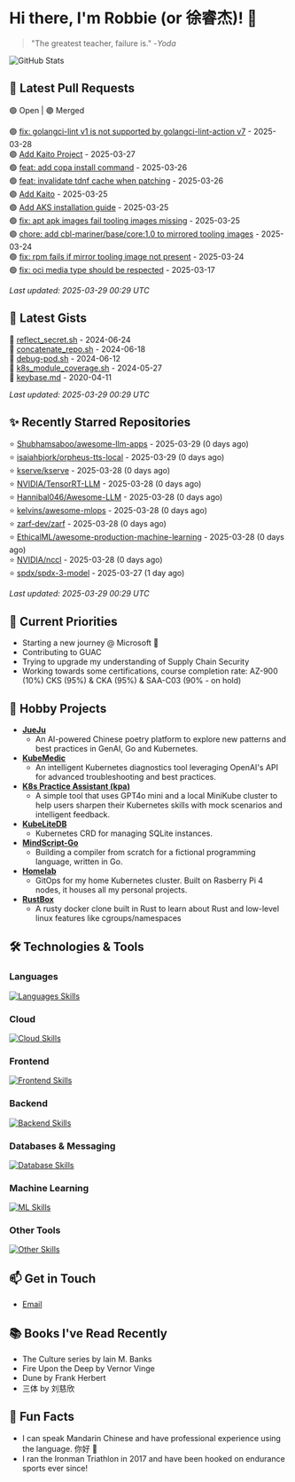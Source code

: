 # Hi there, I'm Robbie (or 徐睿杰)! 👋

> "The greatest teacher, failure is." -_Yoda_

![GitHub Stats](https://github-readme-stats.vercel.app/api?username=robert-cronin&show_icons=true&theme=radical)

<!-- START_SECTION:prs -->
## 🔄 Latest Pull Requests

🟢 Open | 🟣 Merged

🟣 [fix: golangci-lint v1 is not supported by golangci-lint-action v7](https://github.com/project-copacetic/copacetic/pull/994) - 2025-03-28<br>
🟣 [Add Kaito Project](https://github.com/InftyAI/Awesome-LLMOps/pull/124) - 2025-03-27<br>
🟢 [feat: add copa install command](https://github.com/project-copacetic/copacetic/pull/987) - 2025-03-26<br>
🟢 [feat: invalidate tdnf cache when patching](https://github.com/project-copacetic/copacetic/pull/973) - 2025-03-26<br>
🟣 [Add Kaito](https://github.com/tensorchord/Awesome-LLMOps/pull/197) - 2025-03-25<br>
🟣 [Add AKS installation guide](https://github.com/substratusai/kubeai/pull/471) - 2025-03-25<br>
🟢 [fix: apt apk images fail tooling images missing](https://github.com/project-copacetic/copacetic/pull/985) - 2025-03-25<br>
🟣 [chore: add cbl-mariner/base/core:1.0 to mirrored tooling images](https://github.com/project-copacetic/copacetic/pull/979) - 2025-03-24<br>
🟢 [fix: rpm fails if mirror tooling image not present](https://github.com/project-copacetic/copacetic/pull/978) - 2025-03-24<br>
🟢 [fix: oci media type should be respected](https://github.com/project-copacetic/copacetic/pull/949) - 2025-03-17<br>

*Last updated: 2025-03-29 00:29 UTC*<!-- END_SECTION:prs -->

<!-- START_SECTION:gists -->
## 📜 Latest Gists

📜 [reflect_secret.sh](https://gist.github.com/robert-cronin/c4df6777ba61bacd45a4bd67b5ea5b34) - 2024-06-24<br>
📜 [concatenate_repo.sh](https://gist.github.com/robert-cronin/02215e61893d6616fc0d269e829b50ed) - 2024-06-18<br>
📜 [debug-pod.sh](https://gist.github.com/robert-cronin/0a76a112fe444bccd50cb7ac56e8b1b5) - 2024-06-12<br>
📜 [k8s_module_coverage.sh](https://gist.github.com/robert-cronin/150e3044b916ebe597478b1294f97da8) - 2024-05-27<br>
📜 [keybase.md](https://gist.github.com/robert-cronin/a8474252ac7483f7c1de43dd8a7308e3) - 2020-04-11<br>

*Last updated: 2025-03-29 00:29 UTC*<!-- END_SECTION:gists -->

<!-- START_SECTION:starred -->
## ✨ Recently Starred Repositories

⭐ [Shubhamsaboo/awesome-llm-apps](https://github.com/Shubhamsaboo/awesome-llm-apps) - 2025-03-29 (0 days ago)<br>
⭐ [isaiahbjork/orpheus-tts-local](https://github.com/isaiahbjork/orpheus-tts-local) - 2025-03-29 (0 days ago)<br>
⭐ [kserve/kserve](https://github.com/kserve/kserve) - 2025-03-28 (0 days ago)<br>
⭐ [NVIDIA/TensorRT-LLM](https://github.com/NVIDIA/TensorRT-LLM) - 2025-03-28 (0 days ago)<br>
⭐ [Hannibal046/Awesome-LLM](https://github.com/Hannibal046/Awesome-LLM) - 2025-03-28 (0 days ago)<br>
⭐ [kelvins/awesome-mlops](https://github.com/kelvins/awesome-mlops) - 2025-03-28 (0 days ago)<br>
⭐ [zarf-dev/zarf](https://github.com/zarf-dev/zarf) - 2025-03-28 (0 days ago)<br>
⭐ [EthicalML/awesome-production-machine-learning](https://github.com/EthicalML/awesome-production-machine-learning) - 2025-03-28 (0 days ago)<br>
⭐ [NVIDIA/nccl](https://github.com/NVIDIA/nccl) - 2025-03-28 (0 days ago)<br>
⭐ [spdx/spdx-3-model](https://github.com/spdx/spdx-3-model) - 2025-03-27 (1 day ago)<br>

*Last updated: 2025-03-29 00:29 UTC*<!-- END_SECTION:starred -->

## 🔭 Current Priorities

- Starting a new journey @ Microsoft 🚀
- Contributing to GUAC
- Trying to upgrade my understanding of Supply Chain Security
- Working towards some certifications, course completion rate: AZ-900 (10%) CKS (95%) & CKA (95%) & SAA-C03 (90% - on hold)

## 🚀 Hobby Projects

- [**JueJu**](https://github.com/robert-cronin/jueju)
  - An AI-powered Chinese poetry platform to explore new patterns and best practices in GenAI, Go and Kubernetes.
- [**KubeMedic**](https://github.com/robert-cronin/kubemedic)
  - An intelligent Kubernetes diagnostics tool leveraging OpenAI's API for advanced troubleshooting and best practices.
- [**K8s Practice Assistant (kpa)**](https://github.com/robert-cronin/kpa)
  - A simple tool that uses GPT4o mini and a local MiniKube cluster to help users sharpen their Kubernetes skills with mock scenarios and intelligent feedback.
- [**KubeLiteDB**](https://github.com/robert-cronin/KubeLiteDB)
  - Kubernetes CRD for managing SQLite instances.
- [**MindScript-Go**](https://github.com/robert-cronin/mindscript-go)
  - Building a compiler from scratch for a fictional programming language, written in Go.
- [**Homelab**](https://github.com/robert-cronin/homelab)
  - GitOps for my home Kubernetes cluster. Built on Rasberry Pi 4 nodes, it houses all my personal projects.
- [**RustBox**](https://github.com/robert-cronin/rust-box)
  - A rusty docker clone built in Rust to learn about Rust and low-level linux features like cgroups/namespaces

## 🛠️ Technologies & Tools

### Languages

[![Languages Skills](https://skillicons.dev/icons?i=go,typescript,python,bash)](https://skillicons.dev)

### Cloud

[![Cloud Skills](https://skillicons.dev/icons?i=kubernetes,aws,linux,terraform,githubactions,jenkins)](https://skillicons.dev)

### Frontend

[![Frontend Skills](https://skillicons.dev/icons?i=mui,react,redux,figma,styledcomponents,nextjs,vite,css,html,ts)](https://skillicons.dev)

### Backend

[![Backend Skills](https://skillicons.dev/icons?i=nodejs,fastapi,express,postgres,python)](https://skillicons.dev)

### Databases & Messaging

[![Database Skills](https://skillicons.dev/icons?i=mongodb,postgresql,mysql,redis,rabbitmq,kafka)](https://skillicons.dev)

### Machine Learning

[![ML Skills](https://skillicons.dev/icons?i=tensorflow,elasticsearch,pytorch,opencv)](https://skillicons.dev)

### Other Tools

[![Other Skills](https://skillicons.dev/icons?i=vscode,git,docker,jest,cypress,grafana,prometheus,bash)](https://skillicons.dev)

## 📫 Get in Touch

- [Email](mailto:robert.cronin@uqconnect.edu.au)

## 📚 Books I've Read Recently

- The Culture series by Iain M. Banks
- Fire Upon the Deep by Vernor Vinge
- Dune by Frank Herbert
- 三体 by 刘慈欣

## 🌟 Fun Facts

- I can speak Mandarin Chinese and have professional experience using the language. 你好 👋
- I ran the Ironman Triathlon in 2017 and have been hooked on endurance sports ever since!
